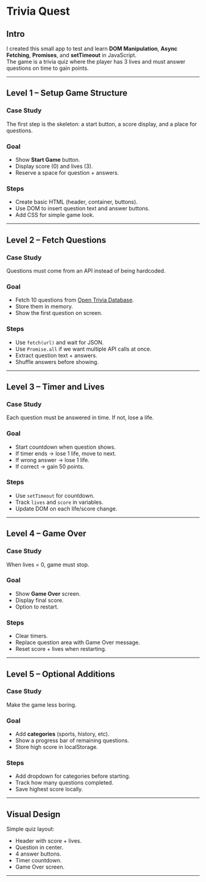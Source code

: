 # Trivia Quest  

## Intro  
I created this small app to test and learn **DOM Manipulation**, **Async Fetching**, **Promises**, and **setTimeout** in JavaScript.  
The game is a trivia quiz where the player has 3 lives and must answer questions on time to gain points.  

---

## Level 1 – Setup Game Structure  

### Case Study  
The first step is the skeleton: a start button, a score display, and a place for questions.  

### Goal  
- Show **Start Game** button.  
- Display score (0) and lives (3).  
- Reserve a space for question + answers.  

### Steps  
- Create basic HTML (header, container, buttons).  
- Use DOM to insert question text and answer buttons.  
- Add CSS for simple game look.  

---

## Level 2 – Fetch Questions  

### Case Study  
Questions must come from an API instead of being hardcoded.  

### Goal  
- Fetch 10 questions from [Open Trivia Database](https://opentdb.com/api.php?amount=10&type=multiple).  
- Store them in memory.  
- Show the first question on screen.  

### Steps  
- Use `fetch(url)` and wait for JSON.  
- Use `Promise.all` if we want multiple API calls at once.  
- Extract question text + answers.  
- Shuffle answers before showing.  

---

## Level 3 – Timer and Lives  

### Case Study  
Each question must be answered in time. If not, lose a life.  

### Goal  
- Start countdown when question shows.  
- If timer ends → lose 1 life, move to next.  
- If wrong answer → lose 1 life.  
- If correct → gain 50 points.  

### Steps  
- Use `setTimeout` for countdown.  
- Track `lives` and `score` in variables.  
- Update DOM on each life/score change.  

---

## Level 4 – Game Over  

### Case Study  
When lives = 0, game must stop.  

### Goal  
- Show **Game Over** screen.  
- Display final score.  
- Option to restart.  

### Steps  
- Clear timers.  
- Replace question area with Game Over message.  
- Reset score + lives when restarting.  

---

## Level 5 – Optional Additions  

### Case Study  
Make the game less boring.  

### Goal  
- Add **categories** (sports, history, etc).  
- Show a progress bar of remaining questions.  
- Store high score in localStorage.  

### Steps  
- Add dropdown for categories before starting.  
- Track how many questions completed.  
- Save highest score locally.  

---

## Visual Design  
Simple quiz layout:  
- Header with score + lives.  
- Question in center.  
- 4 answer buttons.  
- Timer countdown.  
- Game Over screen.  

---

